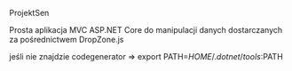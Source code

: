 ProjektSen

Prosta aplikacja MVC ASP.NET Core do manipulacji danych dostarczanych za pośrednictwem DropZone.js



jeśli nie znajdzie codegenerator => export PATH=$HOME/.dotnet/tools:$PATH

